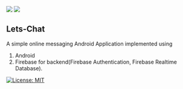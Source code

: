 <img src = "https://img.shields.io/badge/Android-3DDC84?style=for-the-badge&logo=android&logoColor=white" />  <img src = "https://img.shields.io/badge/firebase-ffca28?style=for-the-badge&logo=firebase&logoColor=black" />  

## Lets-Chat
A simple online messaging Android Application implemented using
1. Android
2. Firebase for backend(Firebase Authentication, Firebase Realtime Database).

[![License: MIT](https://img.shields.io/badge/License-MIT-yellow.svg)](https://opensource.org/licenses/MIT)
